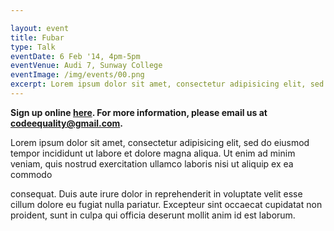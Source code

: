 ```yaml
---

layout: event
title: Fubar
type: Talk
eventDate: 6 Feb '14, 4pm-5pm
eventVenue: Audi 7, Sunway College
eventImage: /img/events/00.png
excerpt: Lorem ipsum dolor sit amet, consectetur adipisicing elit, sed do eiusmod tempor incididunt ut labore et dolore magna aliqua. Ut enim ad minim veniam,
---
```

<p>
<span class="glyphicon glyphicon-info-sign"> </span> <strong> Sign up online <a href="bit.ly/1aHWxJF">here</a>. For more information, please email us at <a href="codeequality@gmail.com">codeequality@gmail.com</a>.</strong></p>

Lorem ipsum dolor sit amet, consectetur adipisicing elit, sed do eiusmod
tempor incididunt ut labore et dolore magna aliqua. Ut enim ad minim veniam,
quis nostrud exercitation ullamco laboris nisi ut aliquip ex ea commodo


consequat. Duis aute irure dolor in reprehenderit in voluptate velit esse
cillum dolore eu fugiat nulla pariatur. Excepteur sint occaecat cupidatat non
proident, sunt in culpa qui officia deserunt mollit anim id est laborum.